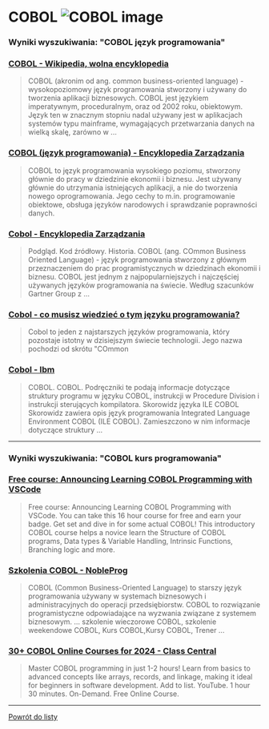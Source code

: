 # COBOL ![COBOL image](https://www.tiobe.com/wp-content/themes/tiobe/tiobe-index/images/COBOL.png)
 
### Wyniki wyszukiwania: "COBOL język programowania" 
 
### [COBOL - Wikipedia, wolna encyklopedia](https://pl.wikipedia.org/wiki/COBOL) 
 
 > COBOL (akronim od ang. common business-oriented language) - wysokopoziomowy język programowania stworzony i używany do tworzenia aplikacji biznesowych. COBOL jest językiem imperatywnym, proceduralnym, oraz od 2002 roku, obiektowym. Język ten w znacznym stopniu nadal używany jest w aplikacjach systemów typu mainframe, wymagających przetwarzania danych na wielką skalę, zarówno w ...
 
 
 
 
### [COBOL (język programowania) - Encyklopedia Zarządzania](https://mfiles.pl/pl/index.php/COBOL_(język_programowania)) 
 
 > COBOL to język programowania wysokiego poziomu, stworzony głównie do pracy w dziedzinie ekonomii i biznesu. Jest używany głównie do utrzymania istniejących aplikacji, a nie do tworzenia nowego oprogramowania. Jego cechy to m.in. programowanie obiektowe, obsługa języków narodowych i sprawdzanie poprawności danych.
 
 
 
 
### [Cobol - Encyklopedia Zarządzania](https://mfiles.pl/pl/index.php/Cobol) 
 
 > Podgląd. Kod źródłowy. Historia. COBOL (ang. COmmon Business Oriented Language) - język programowania stworzony z głównym przeznaczeniem do prac programistycznych w dziedzinach ekonomii i biznesu. COBOL jest jednym z najpopularniejszych i najczęściej używanych języków programowania na świecie. Według szacunków Gartner Group z ...
 
 
 
 
### [Cobol - co musisz wiedzieć o tym języku programowania?](https://aviary.pl/cobol-jezyk-programowania/) 
 
 > Cobol to jeden z najstarszych języków programowania, który pozostaje istotny w dzisiejszym świecie technologii. Jego nazwa pochodzi od skrótu "COmmon
 
 
 
 
### [Cobol - Ibm](https://www.ibm.com/docs/pl/i/7.1?topic=languages-cobol) 
 
 > COBOL. COBOL. Podręczniki te podają informacje dotyczące struktury programu w języku COBOL, instrukcji w Procedure Division i instrukcji sterujących kompilatora. Skorowidz języka ILE COBOL Skorowidz zawiera opis język programowania Integrated Language Environment COBOL (ILE COBOL). Zamieszczono w nim informacje dotyczące struktury ...
 
 
 
 

 
---
 
### Wyniki wyszukiwania: "COBOL kurs programowania" 
 
### [Free course: Announcing Learning COBOL Programming with VSCode](https://www.ibm.com/blogs/ibm-training/free-course-announcing-learning-cobol-programming-with-vscode/) 
 
 > Free course: Announcing Learning COBOL Programming with VSCode. You can take this 16 hour course for free and earn your badge. Get set and dive in for some actual COBOL! This introductory COBOL course helps a novice learn the Structure of COBOL programs, Data types & Variable Handling, Intrinsic Functions, Branching logic and more.
 
 
 
 
### [Szkolenia COBOL - NobleProg](https://www.nobleprog.pl/szkolenia-cobol) 
 
 > COBOL (Common Business-Oriented Language) to starszy język programowania używany w systemach biznesowych i administracyjnych do operacji przedsiębiorstw. COBOL to rozwiązanie programistyczne odpowiadające na wyzwania związane z systemem biznesowym. ... szkolenie wieczorowe COBOL, szkolenie weekendowe COBOL, Kurs COBOL,Kursy COBOL, Trener ...
 
 
 
 
### [30+ COBOL Online Courses for 2024 - Class Central](https://www.classcentral.com/subject/cobol) 
 
 > Master COBOL programming in just 1-2 hours! Learn from basics to advanced concepts like arrays, records, and linkage, making it ideal for beginners in software development. Add to list. YouTube. 1 hour 30 minutes. On-Demand. Free Online Course.
 
 
 
 

 
---
 
 [Powrót do listy](../top20.md)